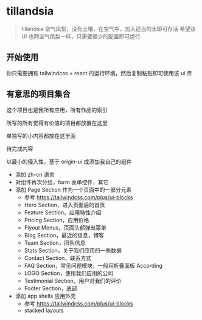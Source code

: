 # tillandsia

> tillandsia 空气凤梨，没有土壤，在空气中，加入适当的水即可存活
> 希望该 UI 也同空气凤梨一样，只需要很少的配置即可运行

## 开始使用

你只需要拥有 tailwindcss + react 的运行环境，然后复制粘贴即可使用该 ui 库

## 有意思的项目集合

这个项目也是我所有应用，所有作品的索引

所写的所有觉得有价值的项目都放置在这里

单独写的小内容都放在这里面

待完成内容

以最小的侵入性，基于 origin-ui 成添加我自己的组件

- 添加 zh-cn 语言
- 对组件再次分组，form 表单控件，其它
- 添加 Page Section 作为一个页面中的一部分元素
  - 参考 https://tailwindcss.com/plus/ui-blocks
  - Hero Section，进入页面后的首页
  - Feature Section，应用特性介绍
  - Pricing Section，应用价格
  - Flyout Menus，页面头部弹出菜单
  - Blog Section，最近的信息，博客
  - Team Section，团队信息
  - Stats Section，关于我们应用的一些数据
  - Contact Section，联系方式
  - FAQ Section，常见问题模块，一般用折叠面板 According
  - LOGO Section，使用我们应用的公司
  - Testimonial Section，用户对我们的评价
  - Footer Section，底部
- 添加 app shells 应用外壳
  - 参考 https://tailwindcss.com/plus/ui-blocks
  - stacked layouts
